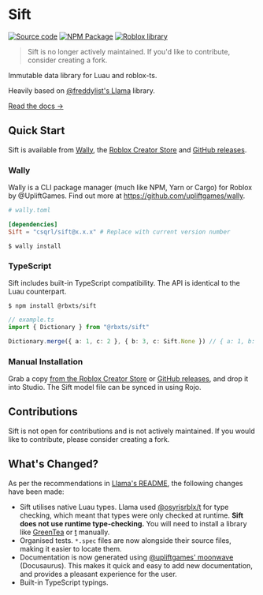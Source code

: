 <!-- Links -->

[freddylist/llama]: https://github.com/freddylist/llama
[osyrisrblx/t]: https://github.com/osyrisrblx/t
[upliftgames/moonwave]: https://github.com/upliftgames/moonwave
[upliftgames/wally]: https://github.com/upliftgames/wally
[sift]: https://github.com/cxmeel/sift
[sift/releases]: https://github.com/cxmeel/sift/releases
[sift/wally]: https://wally.run/package/csqrl/sift
[sift/roblox]: https://www.roblox.com/library/9486684823
[sift/npm]: https://npmjs.com/package/@rbxts/sift
[sift/docs]: https://cxmeel.github.io/sift

<!-- Badges -->

[badges/github]: https://raw.githubusercontent.com/gist/cxmeel/56c5f18b229ca1e61feb6eb5fb149f43/raw/githubSource.svg
[badges/npm]: https://raw.githubusercontent.com/gist/cxmeel/56c5f18b229ca1e61feb6eb5fb149f43/raw/npm.svg
[badges/roblox]: https://raw.githubusercontent.com/gist/cxmeel/56c5f18b229ca1e61feb6eb5fb149f43/raw/roblox.svg
[badges/roblox-small]: https://raw.githubusercontent.com/gist/cxmeel/56c5f18b229ca1e61feb6eb5fb149f43/raw/robloxSmall.svg

# Sift

[![Source code][badges/github]][sift] [![NPM Package][badges/npm]][sift/npm] [![Roblox library][badges/roblox]][sift/roblox]

> Sift is no longer actively maintained. If you'd like to contribute, consider creating a fork.

Immutable data library for Luau and roblox-ts.

Heavily based on [@freddylist's Llama][freddylist/llama] library.

[Read the docs &rarr;][sift/docs]

## Quick Start

Sift is available from [Wally][sift/wally], the [Roblox Creator Store][sift/roblox] and [GitHub releases][sift/releases].

### Wally

Wally is a CLI package manager (much like NPM, Yarn or Cargo) for Roblox by @UpliftGames. Find out more at https://github.com/upliftgames/wally.

```toml
# wally.toml

[dependencies]
Sift = "csqrl/sift@x.x.x" # Replace with current version number
```

```shell
$ wally install
```

### TypeScript

Sift includes built-in TypeScript compatibility. The API is identical to the Luau counterpart.

```shell
$ npm install @rbxts/sift
```

```ts
// example.ts
import { Dictionary } from "@rbxts/sift"

Dictionary.merge({ a: 1, c: 2 }, { b: 3, c: Sift.None }) // { a: 1, b: 3 }
```

### Manual Installation

Grab a copy [from the Roblox Creator Store][sift/roblox] or [GitHub releases][sift/releases], and drop it into Studio. The Sift model file can be synced in using Rojo.

## Contributions

Sift is not open for contributions and is not actively maintained. If you would like to contribute, please consider creating a fork.

## What's Changed?

As per the recommendations in [Llama's README][freddylist/llama], the following changes have been made:

- Sift utilises native Luau types. Llama used [@osyrisrblx/t][osyrisrblx/t] for type checking, which meant that types were only checked at runtime. **Sift does not use runtime type-checking.** You will need to install a library like [GreenTea](https://github.com/Corecii/GreenTea) or [t][osyrisrblx/t] manually.
- Organised tests. `*.spec` files are now alongside their source files, making it easier to locate them.
- Documentation is now generated using [@upliftgames' moonwave][upliftgames/moonwave] (Docusaurus). This makes it quick and easy to add new documentation, and provides a pleasant experience for the user.
- Built-in TypeScript typings.
